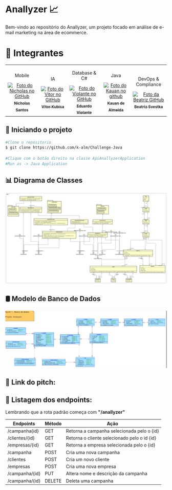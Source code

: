 # Anallyzer 📈
Bem-vindo ao repositório do Anallyzer, um projeto focado em análise de e-mail marketing na área de ecommerce. 

<h1 id="autores">🤝 Integrantes</h2>
<table>
  <tr>
    <td align="center">
      <p>Mobile</p>
      <a href="https://github.com/nichol6s">
        <img src="https://avatars.githubusercontent.com/u/105325313?v=4" width="115px;" alt="Foto do Nicholas no GitHub"/><br>
        <sub>
          <strong>Nicholas Santos</strong>
        </sub>
      </a>
    </td>
    <td align="center">
      <p>IA</p>
      <a href="https://github.com/VitorKubica">
        <img src="https://avatars.githubusercontent.com/u/107961081?v=4" width="115px;" alt="Foto do Vitor no GitHub"/><br>
        <sub>
          <strong>Vitor Kubica</strong>
        </sub>
      </a>
    </td>
    <td align="center">
      <p>Database & C#</p>
      <a href="https://github.com/DuduViolante">
        <img src="https://avatars.githubusercontent.com/u/126472870?v=4" width="115px;" alt="Foto do Violante no GitHub"/><br>
        <sub>
          <strong>Eduardo Violante</strong>
        </sub>
      </a>
    </td>
    <td align="center">
      <p>Java</p>
      <a href="https://github.com/k-alm">
        <img src="https://avatars.githubusercontent.com/u/126576641?v=4" width="115px;" alt="Foto do Kauan no github"/><br>
        <sub>
          <strong>Kauan de Almeida</strong>
        </sub>
      </a>
    </td>
    <td align="center">
        <p>DevOps & Compliance</p>
        <a href="https://github.com/biasvestka">
        <img src="https://avatars.githubusercontent.com/u/126726456?v=4" width="115px;" alt="Foto da Beatriz GitHub"/><br>
        <sub>
            <strong>Beatriz Svestka</strong>
        </sub>
      </a>
    </td>
  </tr>
</table>

## 🚀 Iniciando o projeto
```sh
#Clone o repositorio
$ git clone https://github.com/k-alm/Challenge-Java

#Clique com o botão direito na classe ApiAnallyzerApplication
#Run as -> Java Application
```
## 📊 Diagrama de Classes
![alt img](Documentação/Imagens/Diagrama.jpg)
## 🛢️ Modelo de Banco de Dados
![alt img](Documentação/Imagens/Modelo_Database.jpg)
## 🔗 Link do pitch:

## 🛑 Listagem dos endpoints: 
Lembrando que a rota padrão começa com <b>"/anallyzer"</b>

| Endpoints         | Método | Ação                                                    |
|-------------------|--------|---------------------------------------------------------|
| /campanha{id}     | GET    | Retorna a campanha selecionada pelo o {id}              |
| /clientes/{id}    | GET    | Retorna o cliente selecionado pelo o id {id}            |
| /empresas/{id}    | GET    | Retorna a empresa selecionada pelo o {id}               |
| /campanha         | POST   | Cria uma nova campanha                                  |
| /clientes         | POST   | Cria um novo cliente                                    |
| /empresas         | POST   | Cria uma nova empresa                                   |
| /campanha/{id}    | PUT    | Altera nome e descrição da campanha                     |
| /campanha/{id}    | DELETE | Deleta uma campanha                                     |
